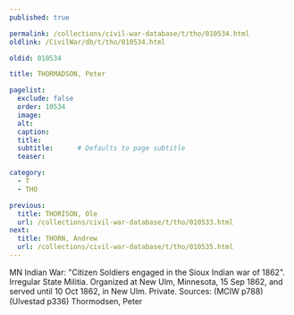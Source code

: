 ```yaml
---
published: true

permalink: /collections/civil-war-database/t/tho/010534.html
oldlink: /CivilWar/db/t/tho/010534.html

oldid: 010534

title: THORMADSON, Peter

pagelist:
  exclude: false
  order: 10534
  image: 
  alt:
  caption:
  title:
  subtitle:      # Defaults to page subtitle
  teaser:

category: 
  - T 
  - THO

previous:
  title: THORISON, Ole
  url: /collections/civil-war-database/t/tho/010533.html  
next:
  title: THORN, Andrew
  url: /collections/civil-war-database/t/tho/010535.html   
---
```

MN Indian War: &quot;Citizen Soldiers engaged in the Sioux Indian war of 1862&quot;. Irregular State Militia. Organized at New Ulm, Minnesota, 15 Sep 1862, and served until 10 Oct 1862, in New Ulm. Private. Sources: (MCIW p788) (Ulvestad p336) &#147;Thormodsen, Peter&#148;
